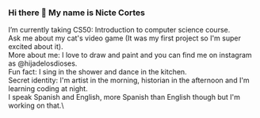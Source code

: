 
### Hi there 👋 My name is Nicte Cortes 
I’m currently taking CS50: Introduction to computer science course.\
Ask me about my cat's video game (It was my first project so I'm super excited about it).\
More about me: I love to draw and paint and you can find me on instagram as @hijadelosdioses.\
Fun fact: I sing in the shower and dance in the kitchen.\
Secret identity: I'm artist in the morning, historian in the afternoon and I'm learning coding at night.\
I speak Spanish and English, more Spanish than English though but I'm working on that.\




